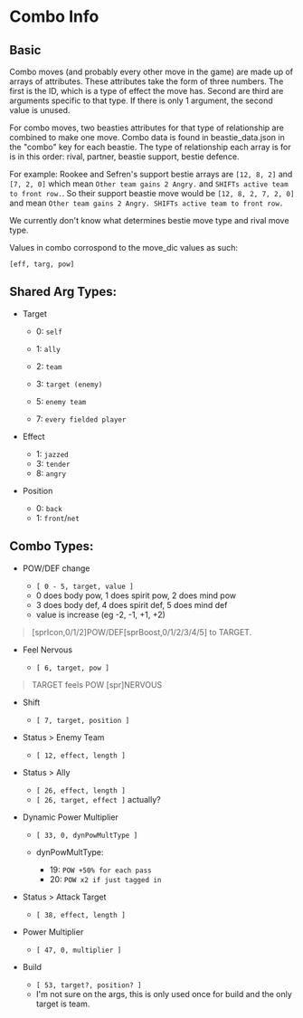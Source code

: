 # Combo Info

## Basic

Combo moves (and probably every other move in the game) are made up of arrays of attributes. These attributes take the form of three numbers. The first is the ID, which is a type of effect the move has. Second are third are arguments specific to that type. If there is only 1 argument, the second value is unused.

For combo moves, two beasties attributes for that type of relationship are combined to make one move. Combo data is found in beastie_data.json in the "combo" key for each beastie. The type of relationship each array is for is in this order: rival, partner, beastie support, bestie defence.

For example: Rookee and Sefren's support bestie arrays are `[12, 8, 2]` and `[7, 2, 0]` which mean `Other team gains 2 Angry.` and `SHIFTs active team to front row.`. So their support beastie move would be `[12, 8, 2, 7, 2, 0]` and mean `Other team gains 2 Angry. SHIFTs active team to front row.`

We currently don't know what determines bestie move type and rival move type.

Values in combo corrospond to the move_dic values as such:

`[eff, targ, pow]`

## Shared Arg Types:

- Target

  - 0: `self`
  - 1: `ally`
  - 2: `team`
  - 3: `target (enemy)`
  - 5: `enemy team`

  - 7: `every fielded player`

- Effect
  - 1: `jazzed`
  - 3: `tender`
  - 8: `angry`
- Position
  - 0: `back`
  - 1: `front`/`net`

## Combo Types:

- POW/DEF change

  - `[ 0 - 5, target, value ]`
  - 0 does body pow, 1 does spirit pow, 2 does mind pow
  - 3 does body def, 4 does spirit def, 5 does mind def
  - value is increase (eg -2, -1, +1, +2)

> [sprIcon,0/1/2]POW/DEF[sprBoost,0/1/2/3/4/5] to TARGET.

- Feel Nervous

  - `[ 6, target, pow ]`

> TARGET feels POW [spr]NERVOUS

- Shift

  - `[ 7, target, position ]`

- Status > Enemy Team

  - `[ 12, effect, length ]`

- Status > Ally

  - `[ 26, effect, length ]`
  - `[ 26, target, effect ]` actually?

- Dynamic Power Multiplier

  - `[ 33, 0, dynPowMultType ]`

  - dynPowMultType:
    - 19: `POW +50% for each pass`
    - 20: `POW x2 if just tagged in`

- Status > Attack Target

  - `[ 38, effect, length ]`

- Power Multiplier

  - `[ 47, 0, multiplier ]`

- Build

  - `[ 53, target?, position? ]`
  - I'm not sure on the args, this is only used once for build and the only target is team.

